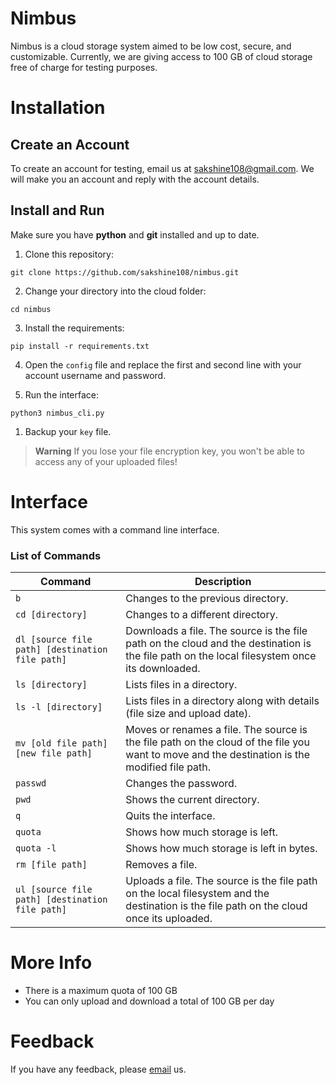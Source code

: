 # Nimbus

Nimbus is a cloud storage system aimed to be low cost, secure, and customizable. Currently, we are giving access to 100 GB of cloud storage free of charge for testing purposes.

# Installation

## Create an Account

To create an account for testing, email us at [sakshine108@gmail.com](mailto:sakshine108@gmail.com). We will make you an account and reply with the account details.

## Install and Run

Make sure you have **python** and **git** installed and up to date.

1. Clone this repository:
```
git clone https://github.com/sakshine108/nimbus.git
```

2. Change your directory into the cloud folder:
```
cd nimbus
```

3. Install the requirements:
```
pip install -r requirements.txt
```

4. Open the `config` file and replace the first and second line with your account username and password.

5. Run the interface:
```
python3 nimbus_cli.py
```

1. Backup your `key` file.

> **Warning**
> If you lose your file encryption key, you won't be able to access any of your uploaded files!

# Interface

This system comes with a command line interface.

### List of Commands

| Command                                         | Description                                                                                                                                   |
| ----------------------------------------------- | --------------------------------------------------------------------------------------------------------------------------------------------- |
| `b`                                             | Changes to the previous directory.                                                                                                            |
| `cd [directory]`                                | Changes to a different directory.                                                                                                             |
| `dl [source file path] [destination file path]` | Downloads a file. The source is the file path on the cloud and the destination is the file path on the local filesystem once its downloaded.  |
| `ls [directory]`                                | Lists files in a directory.                                                                                                                   |
| `ls -l [directory]`                             | Lists files in a directory along with details (file size and upload date).                                                                    |
| `mv [old file path] [new file path]`            | Moves or renames a file. The source is the file path on the cloud of the file you want to move and the destination is the modified file path. |
| `passwd`                                        | Changes the password.                                                                                                                         |
| `pwd`                                           | Shows the current directory.                                                                                                                  |
| `q`                                             | Quits the interface.                                                                                                                          |
| `quota`                                         | Shows how much storage is left.                                                                                                               |
| `quota -l`                                      | Shows how much storage is left in bytes.                                                                                                      |
| `rm [file path]`                                | Removes a file.                                                                                                                               |
| `ul [source file path] [destination file path]` | Uploads a file. The source is the file path on the local filesystem and the destination is the file path on the cloud once its uploaded.      |

# More Info

* There is a maximum quota of 100 GB
* You can only upload and download a total of 100 GB per day

# Feedback

If you have any feedback, please [email](mailto:sakshine108@gmail.com) us.
